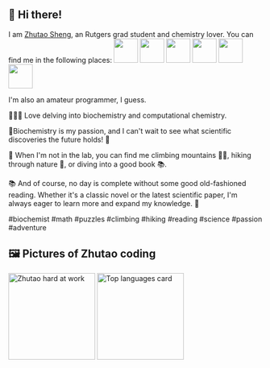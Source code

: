 ## 👋 Hi there!


I am [Zhutao Sheng](http://zhutaosheng.com/), an Rutgers grad student and chemistry lover. You can find me in the following places:
<a href="https://zhutaosheng.github.io/contact"> <img src="https://zhutaosheng.github.io/assets/icons/social-mail.png" height="48"></a>
<a href="https://zhutaosheng.github.io/blog"> <img src="https://zhutaosheng.github.io/assets/icons/social-wordpress.png" height="48"></a>
<a href="https://www.instagram.com/zhtuao.s/"> <img src="https://zhutaosheng.github.io/assets/icons/social-instagram.png" height="48"></a>
<a href="add later"> <img src="https://zhutaosheng.github.io/assets/icons/social-youtube.png" height="48"></a>
<a href="add later"> <img src="https://zhutaosheng.github.io/assets/icons/social-twitch.png" height="48"></a>
<a href="add later"> <img src="https://zhutaosheng.github.io/assets/icons/social-discord.png" height="48"></a>


I'm also an amateur programmer, I guess.

🧑‍🔬🔢 Love delving into biochemistry and computational chemistry.

🧪Biochemistry is my passion, and I can't wait to see what scientific discoveries the future holds! 🔬

🧩 When I'm not in the lab, you can find me climbing mountains 🧗‍♀️, hiking through nature 🌳, or diving into a good book 📚. 

📚 And of course, no day is complete without some good old-fashioned reading. Whether it's a classic novel or the latest scientific paper, I'm always eager to learn more and expand my knowledge. 📖

 #biochemist #math #puzzles #climbing #hiking #reading #science #passion #adventure
 
## 🖼️ Pictures of Zhutao coding

<img class="6563686f202d6e202234636550757368324d61696e22207c20787864" src="https://user-images.githubusercontent.com/3750940/100553934-25a84a00-325f-11eb-974e-f5b61dcb44b3.png" height="172" alt="Zhutao hard at work" /> <img src="https://github-readme-stats.vercel.app/api/top-langs/?username=zhutaosheng&layout=compact&theme=vue&hide=PHP&langs_count=6" height="172" alt="Top languages card" />    
